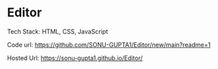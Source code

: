 # Editor

Tech Stack: HTML, CSS, JavaScript

Code url: https://github.com/SONU-GUPTA1/Editor/new/main?readme=1

Hosted Url: https://sonu-gupta1.github.io/Editor/
